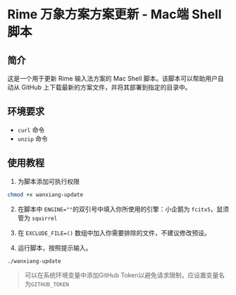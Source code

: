 # Rime 万象方案方案更新 - Mac端 Shell 脚本

## 简介

这是一个用于更新 Rime 输入法方案的 Mac Shell 脚本。该脚本可以帮助用户自动从 GitHub 上下载最新的方案文件，并将其部署到指定的目录中。

## 环境要求

- `curl` 命令
- `unzip` 命令

## 使用教程

1. 为脚本添加可执行权限

```bash
chmod +x wanxiang-update
```
2. 在脚本中 `ENGINE=""`的双引号中填入你所使用的引擎：小企鹅为 `fcitx5`，鼠须管为 `squirrel`

3. 在 `EXCLUDE_FILE=()` 数组中加入你需要排除的文件，不建议修改预设。

4. 运行脚本，按照提示输入。

```bash
./wanxiang-update
```

> 可以在系统环境变量中添加GitHub Token以避免请求限制，应设置变量名为`GITHUB_TOKEN`

